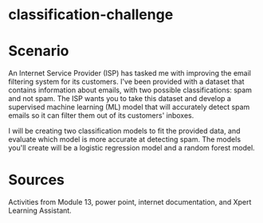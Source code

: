 # classification-challenge

# Scenario

An Internet Service Provider (ISP) has tasked me with improving the email filtering system for its customers. I've been provided with a dataset that contains information about emails, with two possible classifications: spam and not spam. The ISP wants you to take this dataset and develop a supervised machine learning (ML) model that will accurately detect spam emails so it can filter them out of its customers' inboxes.

I will be creating two classification models to fit the provided data, and evaluate which model is more accurate at detecting spam. The models you'll create will be a logistic regression model and a random forest model.



# Sources

Activities from Module 13, power point, internet documentation, and Xpert Learning Assistant.